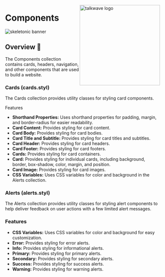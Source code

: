 <!-- markdownlint-disable MD033 MD041 -->

<img
    src="https://raw.githubusercontent.com/sebastienrousseau/vault/main/assets/skeletonic/icon/ico-skeletonic.svg"
    alt="talkwave logo"
    width="261"
    align="right"
/>

<!-- markdownlint-enable MD033 MD041 -->

# Components

![skeletonic banner](https://raw.githubusercontent.com/sebastienrousseau/vault/main/assets/skeletonic/logo/logo-skeletonic-stylus.svg)

## Overview 📖

The Components collection contains cards, headers, navigation, and other
components that are used to build a website.

### Cards (cards.styl)

The Cards collection provides utility classes for styling card
components.

Features

- **Shorthand Properties:** Uses shorthand properties for padding,
  margin, and border-radius for easier readability.
- **Card Content:** Provides styling for card content.
- **Card Body:** Provides styling for card bodies.
- **Card Title and Subtitle:** Provides styling for card titles and
  subtitles.
- **Card Header:** Provides styling for card headers.
- **Card Footer:** Provides styling for card footers.
- **Cards:** Provides styling for card containers.
- **Card:** Provides styling for individual cards, including background,
  border, box-shadow, color, margin, and position.
- **Card Image:** Provides styling for card images.
- **CSS Variables:** Uses CSS variables for color and background in the
  Alerts collection.

### Alerts (alerts.styl)

The Alerts collection provides utility classes for styling alert
components to help deliver feedback on user actions with a few limited
alert messages.

### Features

- **CSS Variables:** Uses CSS variables for color and background for
  easy customization.
- **Error:** Provides styling for error alerts.
- **Info:** Provides styling for informational alerts.
- **Primary:** Provides styling for primary alerts.
- **Secondary:** Provides styling for secondary alerts.
- **Success:** Provides styling for success alerts.
- **Warning:** Provides styling for warning alerts.
